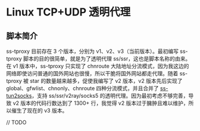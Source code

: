 # Linux TCP+UDP 透明代理
## 脚本简介
ss-tproxy 目前存在 3 个版本，分别为 v1、v2、v3（当前版本）。最初编写 ss-tproxy 脚本的目的很简单，就是为了透明代理 ss/ssr，这也是脚本名称的由来。在 v1 版本中，ss-tproxy 只实现了 chnroute 大陆地址分流模式，因为我这边的网络即使访问普通的国外网站也很慢，所以干脆将国外网站都走代理。随着 ss-tproxy 被 star 的数量越来越多，促使我编写了 v2 版本，v2 版本先后实现了 global、gfwlist、chnonly、chnroute 四种分流模式，并且合并了 [ss-tun2socks](https://github.com/zfl9/ss-tun2socks)，支持 ss/ssr/v2ray/socks5 的透明代理。因为最初考虑不够完善，导致 v2 版本的代码行数达到了 1300+ 行，我觉得 v2 版本过于臃肿且难以维护，所以催生了现在的 v3 版本。

// TODO
